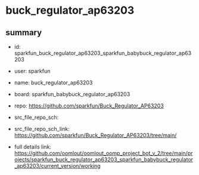# buck_regulator_ap63203
 
## summary 
* id: sparkfun_buck_regulator_ap63203_sparkfun_babybuck_regulator_ap63203
* user: sparkfun
* name: buck_regulator_ap63203
* board: sparkfun_babybuck_regulator_ap63203
* repo: https://github.com/sparkfun/Buck_Regulator_AP63203



* src_file_repo_sch: 
* src_file_repo_sch_link: https://github.com/sparkfun/Buck_Regulator_AP63203/tree/main/
* full details link: https://github.com/oomlout/oomlout_oomp_project_bot_v_2/tree/main/projects/sparkfun_buck_regulator_ap63203_sparkfun_babybuck_regulator_ap63203/current_version/working  







